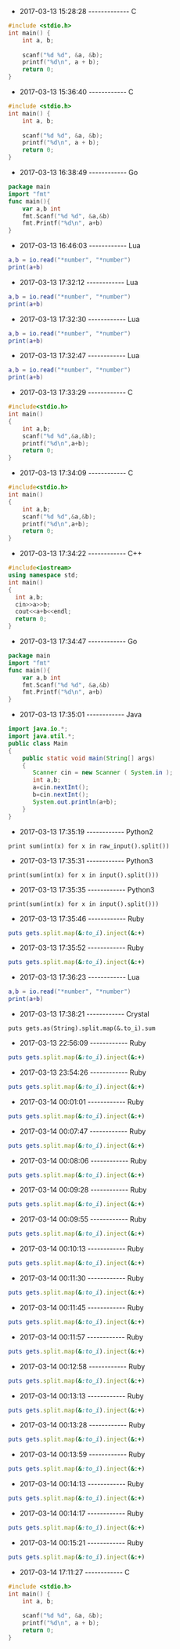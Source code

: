 + 2017-03-13 15:28:28 ------------- C

``` c
#include <stdio.h>
int main() {
    int a, b;
  
    scanf("%d %d", &a, &b);
    printf("%d\n", a + b);
    return 0;
}
```

+ 2017-03-13 15:36:40 ------------ C  

``` c
#include <stdio.h>
int main() {
    int a, b;
  
    scanf("%d %d", &a, &b);
    printf("%d\n", a + b);
    return 0;
}
```

+ 2017-03-13 16:38:49 ------------ Go  

``` go
package main
import "fmt"      
func main(){      
    var a,b int      
    fmt.Scanf("%d %d", &a,&b)      
    fmt.Printf("%d\n", a+b)      
}
```

+ 2017-03-13 16:46:03 ------------ Lua  

``` lua
a,b = io.read("*number", "*number")
print(a+b)
```

+ 2017-03-13 17:32:12 ------------ Lua  

``` lua
a,b = io.read("*number", "*number")
print(a+b)
```

+ 2017-03-13 17:32:30 ------------ Lua  

``` lua
a,b = io.read("*number", "*number")
print(a+b)
```

+ 2017-03-13 17:32:47 ------------ Lua  

``` lua
a,b = io.read("*number", "*number")
print(a+b)
```

+ 2017-03-13 17:33:29 ------------ C  

``` c
#include<stdio.h>
int main()
{
	int a,b;
	scanf("%d %d",&a,&b);
	printf("%d\n",a+b);
	return 0;
}
```

+ 2017-03-13 17:34:09 ------------ C  

``` c
#include<stdio.h>
int main()
{
	int a,b;
	scanf("%d %d",&a,&b);
	printf("%d\n",a+b);
	return 0;
}
```

+ 2017-03-13 17:34:22 ------------ C++  

``` c++
#include<iostream>
using namespace std;
int main()
{
  int a,b;
  cin>>a>>b;
  cout<<a+b<<endl;
  return 0;
}
```

+ 2017-03-13 17:34:47 ------------ Go  

``` go
package main
import "fmt"      
func main(){      
    var a,b int      
    fmt.Scanf("%d %d", &a,&b)      
    fmt.Printf("%d\n", a+b)      
}
```

+ 2017-03-13 17:35:01 ------------ Java  

``` java
import java.io.*;
import java.util.*;
public class Main
{
    public static void main(String[] args)
    {
       Scanner cin = new Scanner ( System.in );
       int a,b;
       a=cin.nextInt();
       b=cin.nextInt();
       System.out.println(a+b);
    }
}
```

+ 2017-03-13 17:35:19 ------------ Python2  

``` python2
print sum(int(x) for x in raw_input().split())
```

+ 2017-03-13 17:35:31 ------------ Python3  

``` python3
print(sum(int(x) for x in input().split()))
```

+ 2017-03-13 17:35:35 ------------ Python3  

``` python3
print(sum(int(x) for x in input().split()))
```

+ 2017-03-13 17:35:46 ------------ Ruby  

``` ruby
puts gets.split.map(&:to_i).inject(&:+)
```

+ 2017-03-13 17:35:52 ------------ Ruby  

``` ruby
puts gets.split.map(&:to_i).inject(&:+)
```

+ 2017-03-13 17:36:23 ------------ Lua  

``` lua
a,b = io.read("*number", "*number")
print(a+b)
```

+ 2017-03-13 17:38:21 ------------ Crystal  

``` crystal
puts gets.as(String).split.map(&.to_i).sum

```

+ 2017-03-13 22:56:09 ------------ Ruby  

``` ruby
puts gets.split.map(&:to_i).inject(&:+)
```

+ 2017-03-13 23:54:26 ------------ Ruby  

``` ruby
puts gets.split.map(&:to_i).inject(&:+)
```

+ 2017-03-14 00:01:01 ------------ Ruby  

``` ruby
puts gets.split.map(&:to_i).inject(&:+)
```

+ 2017-03-14 00:07:47 ------------ Ruby  

``` ruby
puts gets.split.map(&:to_i).inject(&:+)
```

+ 2017-03-14 00:08:06 ------------ Ruby  

``` ruby
puts gets.split.map(&:to_i).inject(&:+)
```

+ 2017-03-14 00:09:28 ------------ Ruby  

``` ruby
puts gets.split.map(&:to_i).inject(&:+)
```

+ 2017-03-14 00:09:55 ------------ Ruby  

``` ruby
puts gets.split.map(&:to_i).inject(&:+)
```

+ 2017-03-14 00:10:13 ------------ Ruby  

``` ruby
puts gets.split.map(&:to_i).inject(&:+)
```

+ 2017-03-14 00:11:30 ------------ Ruby  

``` ruby
puts gets.split.map(&:to_i).inject(&:+)
```

+ 2017-03-14 00:11:45 ------------ Ruby  

``` ruby
puts gets.split.map(&:to_i).inject(&:+)
```

+ 2017-03-14 00:11:57 ------------ Ruby  

``` ruby
puts gets.split.map(&:to_i).inject(&:+)
```

+ 2017-03-14 00:12:58 ------------ Ruby  

``` ruby
puts gets.split.map(&:to_i).inject(&:+)
```

+ 2017-03-14 00:13:13 ------------ Ruby  

``` ruby
puts gets.split.map(&:to_i).inject(&:+)
```

+ 2017-03-14 00:13:28 ------------ Ruby  

``` ruby
puts gets.split.map(&:to_i).inject(&:+)
```

+ 2017-03-14 00:13:59 ------------ Ruby  

``` ruby
puts gets.split.map(&:to_i).inject(&:+)
```

+ 2017-03-14 00:14:13 ------------ Ruby  

``` ruby
puts gets.split.map(&:to_i).inject(&:+)
```

+ 2017-03-14 00:14:17 ------------ Ruby  

``` ruby
puts gets.split.map(&:to_i).inject(&:+)
```

+ 2017-03-14 00:15:21 ------------ Ruby  

``` ruby
puts gets.split.map(&:to_i).inject(&:+)
```

+ 2017-03-14 17:11:27 ------------ C  

``` c
#include <stdio.h>
int main() {
    int a, b;
  
    scanf("%d %d", &a, &b);
    printf("%d\n", a + b);
    return 0;
}
```

